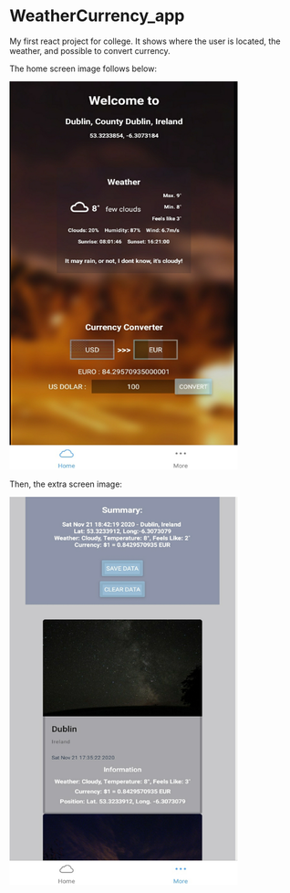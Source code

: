 # WeatherCurrency_app
My first react project for college. It shows where the user is located, the weather, and possible to convert currency.

The home screen image follows below:

 <img src="/WeatherApp.jpg" height="680" width="400">

Then, the extra screen image:


 <img src="/WeatherApp_extra.jpg" height="680" width="400">
